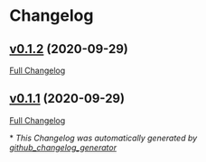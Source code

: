 # Changelog

## [v0.1.2](https://github.com/PuneethaPai/FeatureSelectionGA/tree/v0.1.2) (2020-09-29)

[Full Changelog](https://github.com/PuneethaPai/FeatureSelectionGA/compare/v0.1.1...v0.1.2)

## [v0.1.1](https://github.com/PuneethaPai/FeatureSelectionGA/tree/v0.1.1) (2020-09-29)

[Full Changelog](https://github.com/PuneethaPai/FeatureSelectionGA/compare/32954faa1cf447ca398f9b22b443288d9a510196...v0.1.1)



\* *This Changelog was automatically generated by [github_changelog_generator](https://github.com/github-changelog-generator/github-changelog-generator)*
